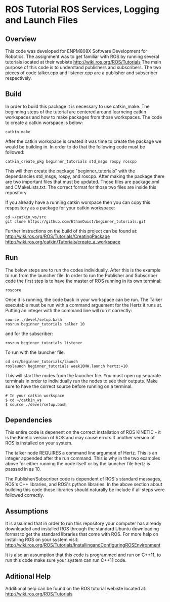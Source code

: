 # ROS Tutorial ROS Services, Logging and Launch Files

## Overview
This code was developed for ENPM808X Software Development for Robotics. The assignment was to get familiar with ROS by running several tutorials located at their webiste http://wiki.ros.org/ROS/Tutorials
The main purpose of this code is to understand publishers and subscribers. The two pieces of code talker.cpp and listener.cpp are a publisher and subscriber respectively.

## Build
In order to build this package it is necessary to use catkin_make. The beginning steps of the tutorial are centered around learneing catkin workspaces and how to make packages from those workspaces.
The code to create a catkin worspace is below:
```
catkin_make
```
After the catkin workspace is created it was time to create the package we would be building in. In order to do that the following code must be followed:
```
catkin_create_pkg beginner_tutorials std_msgs rospy roscpp
```
This will then create the package "beginner_tutorials" with the dependancies std_msgs, rospy, and roscpp.
After making the package there are two important files that must be updated. Those files are package.xml and CMakeLists.txt. The correct format for those two files are inside this repository.


If you already have a running catkin worspace then you can copy this respository as a package for your catkin workspace:
```
cd ~/catkin_ws/src
git clone https://github.com/EthanQuist/beginner_tutorials.git
```


Further instructions on the build of this project can be found at:
http://wiki.ros.org/ROS/Tutorials/CreatingPackage
http://wiki.ros.org/catkin/Tutorials/create_a_workspace


## Run
The below steps are to run the codes individually. After this is the example to run from the launcher file.
In order to run the Publisher and Subscriber code the first step is to have the master of ROS running in its own terminal:
```
roscore
```
Once it is running, the code back in your workspace can be run. The Talker executable must be run with a command arguement for the Hertz it runs at. Putting an integer with the command line will run it correctly:
```
source ./devel/setup.bash
rosrun beginner_tutorials talker 10
```
and for the subscriber:
```
rosrun beginner_tutorials listener
```

To run with the launcher file:
```
cd src/beginner_tutorials/launch
roslaunch beginner_tutorials week10HW.launch hertz:=10
```

This will start the nodes from the launcher file. You must open up separate terminals in order to individually run the nodes to see their outputs. Make sure to have the correct source before running on a terminal.
```
# In your catkin workspace
$ cd ~/catkin_ws
$ source ./devel/setup.bash
```


## Dependencies
This entire code is depenent on the correct installation of ROS KINETIC - it is the Kinetic version of ROS and may cause errors if another version of ROS is installed on your system.

The talker node REQUIRES a command line argument of Hertz. This is an integer appended after the run command. This is why in the two examples above for either running the node itself or by the launcher file hertz is passsed in as 10.

The Publisher/Subscriber code is dependent of ROS's standard messages, ROS's C++ libraries, and ROS's python libraries. In the above section about building this code those libraries should naturally be include if all steps were followed correctly.

## Assumptions
It is assumed that in order to run this repository your computer has already downloaded and installed ROS through the standard Ubuntu downloading format to get the standard libraries that come with ROS.
For more help on installing ROS on your system visit: http://wiki.ros.org/ROS/Tutorials/InstallingandConfiguringROSEnvironment

It is also an assumption that this code is programmed and run on C++11, to run this code make sure your system can run C++11 code.

## Aditional Help
Additional help can be found on the ROS tutorial webiste located at: http://wiki.ros.org/ROS/Tutorials

